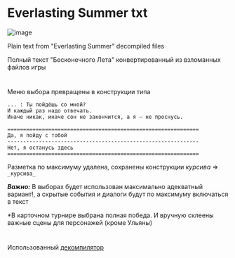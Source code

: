 # Everlasting Summer txt
![image](https://user-images.githubusercontent.com/52743561/211267338-f46a4c0f-3f24-4970-b84a-f43fac6a2357.png)

Plain text from "Everlasting Summer" decompiled files

Полный текст "Бесконечного Лета" конвертированный из взломанных файлов игры

#

Меню выбора превращены в конструкции типа

```
... : Ты пойдёшь со мной?
И каждый раз надо отвечать.
Иначе никак, иначе сон не закончится, а я – не проснусь.

=============================================================
Да, я пойду с тобой
-------------------------------------------------------------
Нет, я останусь здесь
=============================================================
```

Разметка по максимуму удалена, сохранены конструкции _курсива_ => ```_курсива_```

***Важно:*** В выборах будет использован максимально адекватный вариант!, а скрытые события и диалоги будут по максимуму включаться в текст

*В карточном турнире выбрана полная победа. И вручную склеены важные сцены для персонажей (кроме Ульяны)
#
Использованный [декомпилятор](https://github.com/CensoredUsername/unrpyc)
